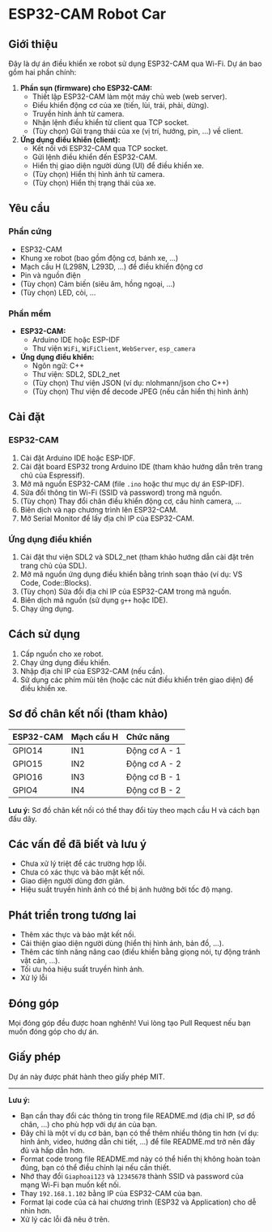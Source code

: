 # ESP32-CAM Robot Car

## Giới thiệu

Đây là dự án điều khiển xe robot sử dụng ESP32-CAM qua Wi-Fi. Dự án bao gồm hai phần chính:

1.  **Phần sụn (firmware) cho ESP32-CAM:**
    *   Thiết lập ESP32-CAM làm một máy chủ web (web server).
    *   Điều khiển động cơ của xe (tiến, lùi, trái, phải, dừng).
    *   Truyền hình ảnh từ camera.
    *   Nhận lệnh điều khiển từ client qua TCP socket.
    *   (Tùy chọn) Gửi trạng thái của xe (vị trí, hướng, pin, ...) về client.
2.  **Ứng dụng điều khiển (client):**
    *   Kết nối với ESP32-CAM qua TCP socket.
    *   Gửi lệnh điều khiển đến ESP32-CAM.
    *   Hiển thị giao diện người dùng (UI) để điều khiển xe.
    *   (Tùy chọn) Hiển thị hình ảnh từ camera.
    *   (Tùy chọn) Hiển thị trạng thái của xe.

## Yêu cầu

### Phần cứng

*   ESP32-CAM
*   Khung xe robot (bao gồm động cơ, bánh xe, ...)
*   Mạch cầu H (L298N, L293D, ...) để điều khiển động cơ
*   Pin và nguồn điện
*   (Tùy chọn) Cảm biến (siêu âm, hồng ngoại, ...)
*   (Tùy chọn) LED, còi, ...

### Phần mềm

*   **ESP32-CAM:**
    *   Arduino IDE hoặc ESP-IDF
    *   Thư viện `WiFi`, `WiFiClient`, `WebServer`, `esp_camera`
*   **Ứng dụng điều khiển:**
    *   Ngôn ngữ: C++
    *   Thư viện: SDL2, SDL2\_net
    *   (Tùy chọn) Thư viện JSON (ví dụ: nlohmann/json cho C++)
    *   (Tùy chọn) Thư viện để decode JPEG (nếu cần hiển thị hình ảnh)

## Cài đặt

### ESP32-CAM

1.  Cài đặt Arduino IDE hoặc ESP-IDF.
2.  Cài đặt board ESP32 trong Arduino IDE (tham khảo hướng dẫn trên trang chủ của Espressif).
3.  Mở mã nguồn ESP32-CAM (file `.ino` hoặc thư mục dự án ESP-IDF).
4.  Sửa đổi thông tin Wi-Fi (SSID và password) trong mã nguồn.
5.  (Tùy chọn) Thay đổi chân điều khiển động cơ, cấu hình camera, ...
6.  Biên dịch và nạp chương trình lên ESP32-CAM.
7.  Mở Serial Monitor để lấy địa chỉ IP của ESP32-CAM.

### Ứng dụng điều khiển

1.  Cài đặt thư viện SDL2 và SDL2\_net (tham khảo hướng dẫn cài đặt trên trang chủ của SDL).
2.  Mở mã nguồn ứng dụng điều khiển bằng trình soạn thảo (ví dụ: VS Code, Code::Blocks).
3.  (Tùy chọn) Sửa đổi địa chỉ IP của ESP32-CAM trong mã nguồn.
4.  Biên dịch mã nguồn (sử dụng `g++` hoặc IDE).
5.  Chạy ứng dụng.

## Cách sử dụng

1.  Cấp nguồn cho xe robot.
2.  Chạy ứng dụng điều khiển.
3.  Nhập địa chỉ IP của ESP32-CAM (nếu cần).
4.  Sử dụng các phím mũi tên (hoặc các nút điều khiển trên giao diện) để điều khiển xe.

## Sơ đồ chân kết nối (tham khảo)

| ESP32-CAM | Mạch cầu H | Chức năng    |
| :-------- | :--------- | :----------- |
| GPIO14    | IN1        | Động cơ A - 1 |
| GPIO15    | IN2        | Động cơ A - 2 |
| GPIO16    | IN3        | Động cơ B - 1 |
| GPIO4     | IN4        | Động cơ B - 2 |

**Lưu ý:** Sơ đồ chân kết nối có thể thay đổi tùy theo mạch cầu H và cách bạn đấu dây.

## Các vấn đề đã biết và lưu ý

*   Chưa xử lý triệt để các trường hợp lỗi.
*   Chưa có xác thực và bảo mật kết nối.
*   Giao diện người dùng đơn giản.
*   Hiệu suất truyền hình ảnh có thể bị ảnh hưởng bởi tốc độ mạng.

## Phát triển trong tương lai

*   Thêm xác thực và bảo mật kết nối.
*   Cải thiện giao diện người dùng (hiển thị hình ảnh, bản đồ, ...).
*   Thêm các tính năng nâng cao (điều khiển bằng giọng nói, tự động tránh vật cản, ...).
*   Tối ưu hóa hiệu suất truyền hình ảnh.
*   Xử lý lỗi

## Đóng góp

Mọi đóng góp đều được hoan nghênh! Vui lòng tạo Pull Request nếu bạn muốn đóng góp cho dự án.

## Giấy phép

Dự án này được phát hành theo giấy phép MIT.

---

**Lưu ý:**

*   Bạn cần thay đổi các thông tin trong file README.md (địa chỉ IP, sơ đồ chân, ...) cho phù hợp với dự án của bạn.
*   Đây chỉ là một ví dụ cơ bản, bạn có thể thêm nhiều thông tin hơn (ví dụ: hình ảnh, video, hướng dẫn chi tiết, ...) để file README.md trở nên đầy đủ và hấp dẫn hơn.
*   Format code trong file README.md này có thể hiển thị không hoàn toàn đúng, bạn có thể điều chỉnh lại nếu cần thiết.
*   Nhớ thay đổi `Giaphoai123` và `12345678` thành SSID và password của mạng Wi-Fi bạn muốn kết nối.
*   Thay `192.168.1.102` bằng IP của ESP32-CAM của bạn.
*   Format lại code của cả hai chương trình (ESP32 và Application) cho dễ nhìn hơn.
*   Xử lý các lỗi đã nêu ở trên.
